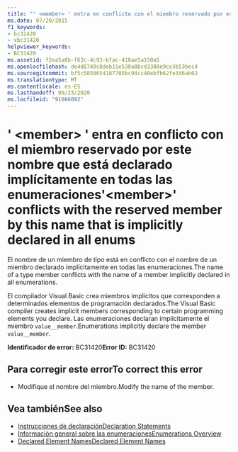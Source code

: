 ```yaml
---
title: "' <member> ' entra en conflicto con el miembro reservado por este nombre que está declarado implícitamente en todas las enumeraciones"
ms.date: 07/20/2015
f1_keywords:
- bc31420
- vbc31420
helpviewer_keywords:
- BC31420
ms.assetid: f2ea5a8b-f63c-4c93-bfac-418ae5a150a5
ms.openlocfilehash: de4d8749c8deb15e538a8bcd3388e9ce3b53bec4
ms.sourcegitcommit: bf5c5850654187705bc94cc40ebfb62fe346ab02
ms.translationtype: MT
ms.contentlocale: es-ES
ms.lasthandoff: 09/23/2020
ms.locfileid: "91066092"
---
```

# <a name="member-conflicts-with-the-reserved-member-by-this-name-that-is-implicitly-declared-in-all-enums"></a><span data-ttu-id="dc6b8-102">' \<member> ' entra en conflicto con el miembro reservado por este nombre que está declarado implícitamente en todas las enumeraciones</span><span class="sxs-lookup"><span data-stu-id="dc6b8-102">'\<member>' conflicts with the reserved member by this name that is implicitly declared in all enums</span></span>

<span data-ttu-id="dc6b8-103">El nombre de un miembro de tipo está en conflicto con el nombre de un miembro declarado implícitamente en todas las enumeraciones.</span><span class="sxs-lookup"><span data-stu-id="dc6b8-103">The name of a type member conflicts with the name of a member implicitly declared in all enumerations.</span></span>  
  
 <span data-ttu-id="dc6b8-104">El compilador Visual Basic crea miembros implícitos que corresponden a determinados elementos de programación declarados.</span><span class="sxs-lookup"><span data-stu-id="dc6b8-104">The Visual Basic compiler creates implicit members corresponding to certain programming elements you declare.</span></span> <span data-ttu-id="dc6b8-105">Las enumeraciones declaran implícitamente el miembro `value__member`.</span><span class="sxs-lookup"><span data-stu-id="dc6b8-105">Enumerations implicitly declare the member `value__member`.</span></span>  
  
 <span data-ttu-id="dc6b8-106">**Identificador de error:** BC31420</span><span class="sxs-lookup"><span data-stu-id="dc6b8-106">**Error ID:** BC31420</span></span>  
  
## <a name="to-correct-this-error"></a><span data-ttu-id="dc6b8-107">Para corregir este error</span><span class="sxs-lookup"><span data-stu-id="dc6b8-107">To correct this error</span></span>  
  
- <span data-ttu-id="dc6b8-108">Modifique el nombre del miembro.</span><span class="sxs-lookup"><span data-stu-id="dc6b8-108">Modify the name of the member.</span></span>  
  
## <a name="see-also"></a><span data-ttu-id="dc6b8-109">Vea también</span><span class="sxs-lookup"><span data-stu-id="dc6b8-109">See also</span></span>

- [<span data-ttu-id="dc6b8-110">Instrucciones de declaración</span><span class="sxs-lookup"><span data-stu-id="dc6b8-110">Declaration Statements</span></span>](../programming-guide/language-features/statements.md#declaration-statements)
- [<span data-ttu-id="dc6b8-111">Información general sobre las enumeraciones</span><span class="sxs-lookup"><span data-stu-id="dc6b8-111">Enumerations Overview</span></span>](../programming-guide/language-features/constants-enums/enumerations-overview.md)
- [<span data-ttu-id="dc6b8-112">Declared Element Names</span><span class="sxs-lookup"><span data-stu-id="dc6b8-112">Declared Element Names</span></span>](../programming-guide/language-features/declared-elements/declared-element-names.md)
